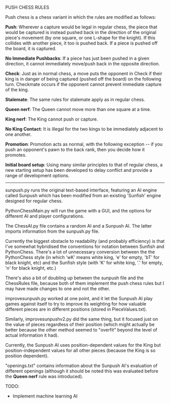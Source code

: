 PUSH CHESS RULES

Push chess is a chess variant in which the rules are modified as follows:

**Push**: Wherever a capture would be legal in regular chess, the piece that would be captured is instead pushed back in the direction of the original piece's movement (by one square, or one L-shape for the knight). If this collides with another piece, it too is pushed back. If a piece is pushed off the board, it is captured.

**No Immediate Pushbacks**: If a piece has just been pushed in a given direction, it cannot immediately move/push back in the opposite direction.

**Check**: Just as in normal chess, a move puts the opponent in Check if their king is in danger of being captured (pushed off the board) on the following turn. Checkmate occurs if the opponent cannot prevent immediate capture of the king.

**Stalemate**: The same rules for stalemate apply as in regular chess.

**Queen nerf**: The Queen cannot move more than one square at a time.

**King nerf**: The King cannot push or capture.

**No King Contact**: It is illegal for the two kings to be immediately adjacent to one another.

**Promotion**: Promotion acts as normal, with the following exception -- if you push an opponent's pawn to the back rank, then you decide how it promotes.

**Initial board setup**: Using many similar principles to that of regular chess, a new starting setup has been developed to delay conflict and provide a range of development options.


------------------------------------------------------------------------------------------------
sunpush.py runs the original text-based interface, featuring an AI engine called Sunpush which has been modified from an existing 'Sunfish' engine designed for regular chess.

PythonChessMain.py will run the game with a GUI, and the options for different AI and player configurations.

The ChessAI.py file contains a random AI and a Sunpush AI. The latter imports information from the sunpush.py file.

Currently the biggest obstacle to readability (and probably efficiency) is that I've somewhat hybridised the conventions for notation between Sunfish and PythonChess. There's a lot of unnecessary conversion between the the PythonChess style (in which 'wK' means white king, 'e' for empty, 'bT' for black knight, etc) and the Sunfish style (with 'K' for white king, '.' for empty, 'n' for black knight, etc.)

There's also a bit of doubling up between the sunpush file and the ChessRules file, because both of them implement the push chess rules but I may have made changes to one and not the other.

improvesunpush.py worked at one point, and it let the Sunpush AI play games against itself to try to improve its weighting for how valuable different pieces are in different positions (stored in PieceValues.txt).

Similarly, improvesunpushv2.py did the same thing, but it focused just on the value of pieces regardless of their position (which might actually be better because the other method seemed to "overfit" beyond the level of actual information it had).

Currently, the Sunpush AI uses position-dependent values for the King but position-independent values for all other pieces (because the King is so position dependent).

"openings.txt" contains information about the Sunpush AI's evaluation of different openings (although it should be noted this was evaluated before the **Queen nerf** rule was introduced).

TODO:
- Implement machine learning AI
